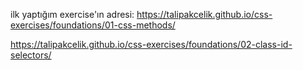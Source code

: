 ﻿ilk yaptığım exercise'ın adresi: https://talipakcelik.github.io/css-exercises/foundations/01-css-methods/

https://talipakcelik.github.io/css-exercises/foundations/02-class-id-selectors/



